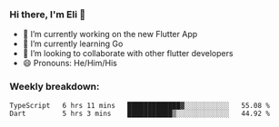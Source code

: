 ### Hi there, I'm Eli 👋
- 🔭 I’m currently working on the new Flutter App
- 🌱 I’m currently learning Go
- 🦄 I’m looking to collaborate with other flutter developers
- 😄 Pronouns: He/Him/His

### Weekly breakdown:
<!--START_SECTION:waka-->

```txt
TypeScript   6 hrs 11 mins   █████████████▓░░░░░░░░░░░   55.08 %
Dart         5 hrs 3 mins    ███████████▒░░░░░░░░░░░░░   44.92 %
```

<!--END_SECTION:waka-->
